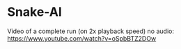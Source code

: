 # Snake-AI
Video of a complete run (on 2x playback speed) no audio: https://www.youtube.com/watch?v=oSpbBTZ2DOw
